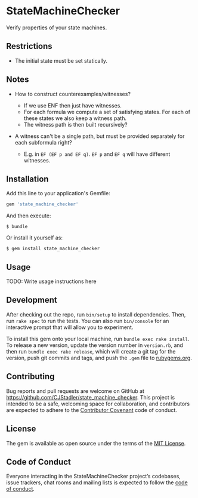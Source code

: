 # StateMachineChecker

Verify properties of your state machines.

## Restrictions

- The initial state must be set statically.

## Notes

- How to construct counterexamples/witnesses?
  - If we use ENF then just have witnesses.
  - For each formula we compute a set of satisfying states. For each of these
    states we also keep a witness path.
  - The witness path is then built recursively?

- A witness can't be a single path, but must be provided separately for each
  subformula right?
  - E.g. in `EF (EF p and EF q)`. `EF p` and `EF q` will have different
    witnesses.

## Installation

Add this line to your application's Gemfile:

```ruby
gem 'state_machine_checker'
```

And then execute:

    $ bundle

Or install it yourself as:

    $ gem install state_machine_checker

## Usage

TODO: Write usage instructions here

## Development

After checking out the repo, run `bin/setup` to install dependencies. Then, run `rake spec` to run the tests. You can also run `bin/console` for an interactive prompt that will allow you to experiment.

To install this gem onto your local machine, run `bundle exec rake install`. To release a new version, update the version number in `version.rb`, and then run `bundle exec rake release`, which will create a git tag for the version, push git commits and tags, and push the `.gem` file to [rubygems.org](https://rubygems.org).

## Contributing

Bug reports and pull requests are welcome on GitHub at https://github.com/CJStadler/state_machine_checker. This project is intended to be a safe, welcoming space for collaboration, and contributors are expected to adhere to the [Contributor Covenant](http://contributor-covenant.org) code of conduct.

## License

The gem is available as open source under the terms of the [MIT License](https://opensource.org/licenses/MIT).

## Code of Conduct

Everyone interacting in the StateMachineChecker project’s codebases, issue trackers, chat rooms and mailing lists is expected to follow the [code of conduct](https://github.com/CJStadler/state_machine_checker/blob/master/CODE_OF_CONDUCT.md).
